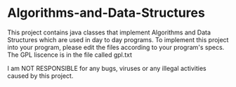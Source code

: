 # Algorithms-and-Data-Structures
This project contains java classes that implement Algorithms and Data Structures which are used in day to day programs.
To implement this project into your program, please edit the files according to your program's specs. The GPL liscence is in the file called gpl.txt

I am NOT RESPONSIBLE for any bugs, viruses or any illegal activities caused by this project.

